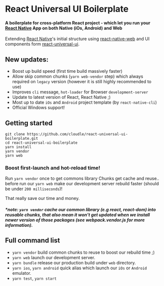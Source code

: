 # React Universal UI Boilerplate

[react-native-url]: https://facebook.github.io/react-native/
[react-native-web-url]: https://github.com/necolas/react-native-web
[react-universal-ui-url]: https://npmjs.org/package/react-universal-ui

#### A boilerplate for cross-platform React project - which let you run your [React Native][react-native-url] App on both Native (iOs, Android) and Web

Extending [React Native][react-native-url]'s initial structure using [react-native-web][react-native-web-url] and UI components form [react-universal-ui][react-universal-ui-url].

## New updates:
- Boost up build speed (first time build massively faster)
- Allow skip common chunks (`yarn web-vendor` step)  which always required on `legacy` version (however it is still highly recommended to use)
- Improves `cli` message, `hot-loader` for Browser `development-server`
- Update to latest version of React, React Native ;)
- Most up to date `iOs` and `Android` project template (by `react-native-cli`)  
- Official Windows support!

## Getting started
```
git clone https://github.com/cloudle/react-universal-ui-boilerplate.git
cd react-universal-ui-boilerplate
yarn install
yarn vendor
yarn web
```

### Boost first-launch and hot-reload time!
Run `yarn vendor` once to get commons library Chunks get cache and reuse..
before run our `yarn web` make our development server rebuild faster (should be under `200 milliseconds`)!

That really save our time and money.

##### *note: `yarn vendor` cache our common library (e.g react, react-dom) into reusable chunks, that also mean it won't get updated when we install newer version of those packages (see webpack.vendor.js for more information).

## Full command list
- `yarn vendor` build common chunks to reuse to boost our rebuild time ;)
- `yarn web` launch our development server.
- `yarn bundle` release our production build under `web` directory.
- `yarn ios`, `yarn android` quick alias which launch our `iOs` or `Android` emulator.
- `yarn test`, `yarn start`
